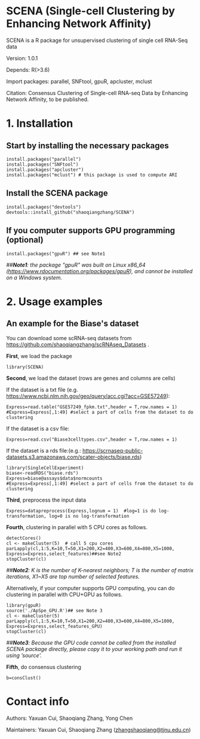 # SCENA (Single-cell Clustering by Enhancing Network Affinity)

SCENA is a R package for unsupervised clustering of single cell RNA-Seq data

Version: 1.0.1

Depends: R(>3.6)

Import packages: parallel, SNFtool, gpuR, apcluster, mclust

Citation: Consensus Clustering of Single-cell RNA-seq Data by Enhancing Network Affinity, to be published. 

# 1. Installation
##  Start by installing the necessary packages  
```
install.packages("parallel")
install.packages("SNFtool")
install.packages("apcluster")
install.packages("mclust") # this package is used to compute ARI
```
## Install the SCENA package
```
install.packages("devtools")
devtools::install_github("shaoqiangzhang/SCENA")
```
## If you computer supports GPU programming (optional)
```
install.packages("gpuR") ## see Note1 
```
*##__Note1__: the package "gpuR" was built on Linux x86_64 (https://www.rdocumentation.org/packages/gpuR), and cannot be installed on a Windows system.*

# 2. Usage examples
##  An example for the Biase's dataset
You can download some scRNA-seq datasets from https://github.com/shaoqiangzhang/scRNAseq_Datasets .

**First**, we load the package
```
library(SCENA)
```
**Second**, we load the dataset (rows are genes and columns are cells)

If the dataset is a txt file (e.g. https://www.ncbi.nlm.nih.gov/geo/query/acc.cgi?acc=GSE57249):
```
Express=read.table("GSE57249_fpkm.txt",header = T,row.names = 1)
#Express=Express[,1:49] #select a part of cells from the dataset to do clustering
```

If the dataset is a csv file:

```
Express=read.csv("Biase3celltypes.csv",header = T,row.names = 1)
```

If the dataset is a rds file:(e.g.: https://scrnaseq-public-datasets.s3.amazonaws.com/scater-objects/biase.rds)

```
library(SingleCellExperiment)
biase<-readRDS("biase.rds")
Express=biase@assays$data$normcounts
#Express=Express[,1:49] #select a part of cells from the dataset to do clustering
```
**Third**, preprocess the input data
```
Express=datapreprocess(Express,lognum = 1)  #log=1 is do log-transformation, log=0 is no log-transformation
```
**Fourth**, clustering in parallel with 5 CPU cores as follows. 

```
detectCores()
cl <- makeCluster(5)  # call 5 cpu cores
parLapply(cl,1:5,K=10,T=50,X1=200,X2=400,X3=600,X4=800,X5=1000, Express=Express,select_features)##see Note2
stopCluster(cl)
```

*##__Note2__: K is the number of K-nearest neighbors; T is the number of matrix iterations, X1~X5 are top number of selected features.*

Alternatively, if your computer supports GPU computing, you can do clustering in parallel with CPU+GPU as follows.

```
library(gpuR)
source('./ApSpe_GPU.R')## see Note 3
cl <- makeCluster(5)
parLapply(cl,1:5,K=10,T=50,X1=200,X2=400,X3=600,X4=800,X5=1000, Express=Express,select_features_GPU)
stopCluster(cl)
```
*##__Note3__: Because the GPU code cannot be called from the installed SCENA package directly, please copy it to your working path and run it using ’source'.*

**Fifth**, do consensus clustering
```
b=consClust()
```



# Contact info
Authors: Yaxuan Cui, Shaoqiang Zhang, Yong Chen

Maintainers: Yaxuan Cui, Shaoqiang Zhang (zhangshaoqiang@tjnu.edu.cn)


